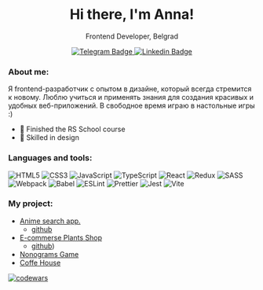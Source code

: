 <div id= 'header' align= 'center'>
<h1>Hi there, I'm Anna!</h1>
<p>Frontend Developer, Belgrad</p>
</div>

<div id= 'social' align= 'center' >
    <a href="https://t.me/annkainova">
    <img alt="Telegram Badge" src="https://img.shields.io/badge/Telegaram-6A9CFD">
    </a>
      <a href="https://www.linkedin.com/in/annkainova/">
    <img alt="Linkedin Badge" src="https://img.shields.io/badge/Linkedin-AEE4FF">
    </a>
</div>

### About me:

Я frontend-разработчик c опытом в дизайне, который всегда стремится к новому. Люблю учиться и применять знания для создания красивых и удобных веб-приложений. В свободное время играю в настольные игры :)

- 🦄 Finished the RS School course
- 🌸 Skilled in design

### Languages and tools:

![HTML5](https://img.shields.io/badge/HTML5-E34F26?style=for-the-badge&logo=html5&logoColor=white)
![CSS3](https://img.shields.io/badge/CSS3-1572B6?style=for-the-badge&logo=css3&logoColor=white)
![JavaScript](https://img.shields.io/badge/JavaScript-F7DF1E?style=for-the-badge&logo=javascript&logoColor=black)
![TypeScript](https://img.shields.io/badge/TypeScript-007ACC?style=for-the-badge&logo=typescript&logoColor=white)
![React](https://img.shields.io/badge/react-%2320232a.svg?style=for-the-badge&logo=react&logoColor=%2361DAFB)
![Redux](https://img.shields.io/badge/Redux-593d88?style=for-the-badge&logo=redux&logoColor=white)
![SASS](https://img.shields.io/badge/SASS-CC6699?style=for-the-badge&logo=sass&logoColor=white)
![Webpack](https://img.shields.io/badge/Webpack-8DD6F9?style=for-the-badge&logo=webpack&logoColor=black)
![Babel](https://img.shields.io/badge/Babel-F9DC3E?style=for-the-badge&logo=babel&logoColor=black)
![ESLint](https://img.shields.io/badge/ESLint-4B32C3?style=for-the-badge&logo=eslint&logoColor=white)
![Prettier](https://img.shields.io/badge/Prettier-F7B93E?style=for-the-badge&logo=prettier&logoColor=black)
![Jest](https://img.shields.io/badge/Jest-C21325?style=for-the-badge&logo=jest&logoColor=white)
![Vite](https://img.shields.io/badge/Vite-646CFF?style=for-the-badge&logo=vite&logoColor=white)

### My project:

- [Anime search app.](https://yes-to-plants.netlify.app/)
   - [github](https://github.com/annkainova/rs-react)
- [E-commerse Plants Shop](https://yes-to-plants.netlify.app/) 
   - [github](https://github.com/D4n1el13and37/e-commerce-app))
- [Nonograms Game](https://rolling-scopes-school.github.io/annkainova-JSFE2023Q4/nonograms/index.html)
- [Coffe House](https://rolling-scopes-school.github.io/annkainova-JSFE2023Q4/coffee-house/index.html)

[![codewars](https://www.codewars.com/users/annkainova/badges/small)](https://www.codewars.com/users/annkainova)

<!--
**annkainova/annkainova** is a ✨ _special_ ✨ repository because its `README.md` (this file) appears on your GitHub profile.

Here are some ideas to get you started:

- 🔭 I’m currently working on ...
- 🌱 I’m currently learning ...
- 👯 I’m looking to collaborate on ...
- 🤔 I’m looking for help with ...
- 💬 Ask me about ...
- 📫 How to reach me: ...
- 😄 Pronouns: ...
- ⚡ Fun fact: ...
-->
